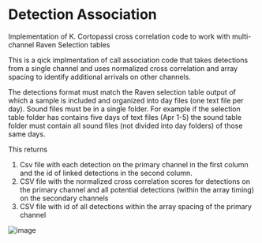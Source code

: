 # Detection Association
Implementation of K. Cortopassi cross correlation code to work with multi-channel Raven Selection tables

This is a qick implmentation of call association code that takes detections from a single channel and uses normalized cross correlation and array spacing to identify additional arrivals on other channels.

The detections format must match the Raven selection table output of which a sample is included and organized into day files (one text file per day). Sound files must be in a single folder. For example if the selection table folder has contains five days of text files (Apr 1-5) the sound table folder must contain all sound files (not divided into day folders) of those same days. 

This returns
1. Csv file with each detection on the primary channel in the first column and the id of linked detections in the second column. 
2. CSV file with the normalized cross correlation scores for detections on the primary channel and all potential detections (within the array timing) on the secondary channels
3. CSV file with id of all detections within the array spacing of the primary channel


![image](https://user-images.githubusercontent.com/28478110/169581606-b4b62fc4-5971-4845-98f3-fb39b94a26f4.png)

